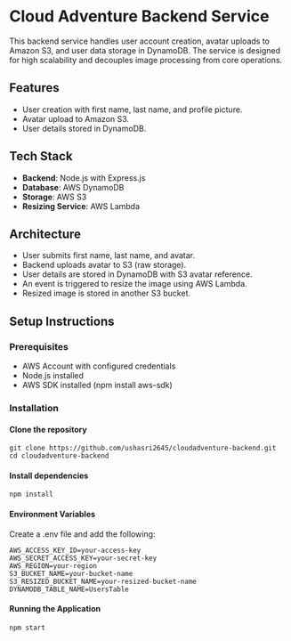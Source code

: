 # Cloud Adventure Backend Service

This backend service handles user account creation, avatar uploads to Amazon S3, and user data storage in DynamoDB. The service is designed for high scalability and decouples image processing from core operations.

## Features
* User creation with first name, last name, and profile picture.
* Avatar upload to Amazon S3.
* User details stored in DynamoDB.

## Tech Stack

* **Backend**: Node.js with Express.js 
* **Database**: AWS DynamoDB
* **Storage**: AWS S3
* **Resizing Service**: AWS Lambda 

## Architecture

* User submits first name, last name, and avatar.
* Backend uploads avatar to S3 (raw storage).
* User details are stored in DynamoDB with S3 avatar reference.
* An event is triggered to resize the image using AWS Lambda.
* Resized image is stored in another S3 bucket.

## Setup Instructions

### Prerequisites

* AWS Account with configured credentials
* Node.js installed
* AWS SDK installed (npm install aws-sdk)

### Installation

#### Clone the repository
```
git clone https://github.com/ushasri2645/cloudadventure-backend.git
cd cloudadventure-backend
```

#### Install dependencies
```
npm install
```

#### Environment Variables

Create a .env file and add the following:

```
AWS_ACCESS_KEY_ID=your-access-key
AWS_SECRET_ACCESS_KEY=your-secret-key
AWS_REGION=your-region
S3_BUCKET_NAME=your-bucket-name
S3_RESIZED_BUCKET_NAME=your-resized-bucket-name
DYNAMODB_TABLE_NAME=UsersTable
```



#### Running the Application
```
npm start
```